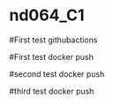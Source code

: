 # nd064_C1

#First test githubactions

#First test docker push

#second test docker push

#third test docker push

